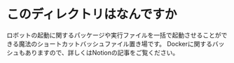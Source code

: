 # このディレクトリはなんですか
ロボットの起動に関するパッケージや実行ファイルを一括で起動させることができる魔法のショートカットバッシュファイル置き場です。
Dockerに関するバッシュもありますので、詳しくはNotionの記事をご覧ください。